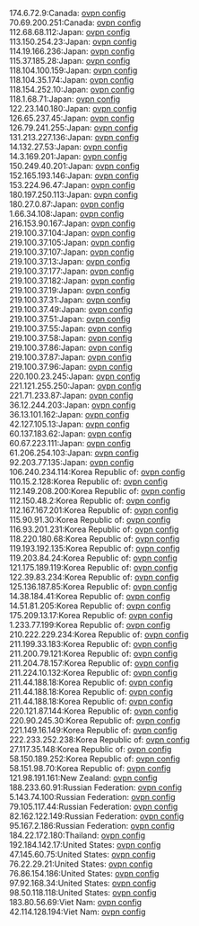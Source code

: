 174.6.72.9:Canada: [ovpn config](vpn/174_6_72_9.ovpn)  
70.69.200.251:Canada: [ovpn config](vpn/70_69_200_251.ovpn)  
112.68.68.112:Japan: [ovpn config](vpn/112_68_68_112.ovpn)  
113.150.254.23:Japan: [ovpn config](vpn/113_150_254_23.ovpn)  
114.19.166.236:Japan: [ovpn config](vpn/114_19_166_236.ovpn)  
115.37.185.28:Japan: [ovpn config](vpn/115_37_185_28.ovpn)  
118.104.100.159:Japan: [ovpn config](vpn/118_104_100_159.ovpn)  
118.104.35.174:Japan: [ovpn config](vpn/118_104_35_174.ovpn)  
118.154.252.10:Japan: [ovpn config](vpn/118_154_252_10.ovpn)  
118.1.68.71:Japan: [ovpn config](vpn/118_1_68_71.ovpn)  
122.23.140.180:Japan: [ovpn config](vpn/122_23_140_180.ovpn)  
126.65.237.45:Japan: [ovpn config](vpn/126_65_237_45.ovpn)  
126.79.241.255:Japan: [ovpn config](vpn/126_79_241_255.ovpn)  
131.213.227.136:Japan: [ovpn config](vpn/131_213_227_136.ovpn)  
14.132.27.53:Japan: [ovpn config](vpn/14_132_27_53.ovpn)  
14.3.169.201:Japan: [ovpn config](vpn/14_3_169_201.ovpn)  
150.249.40.201:Japan: [ovpn config](vpn/150_249_40_201.ovpn)  
152.165.193.146:Japan: [ovpn config](vpn/152_165_193_146.ovpn)  
153.224.96.47:Japan: [ovpn config](vpn/153_224_96_47.ovpn)  
180.197.250.113:Japan: [ovpn config](vpn/180_197_250_113.ovpn)  
180.27.0.87:Japan: [ovpn config](vpn/180_27_0_87.ovpn)  
1.66.34.108:Japan: [ovpn config](vpn/1_66_34_108.ovpn)  
216.153.90.167:Japan: [ovpn config](vpn/216_153_90_167.ovpn)  
219.100.37.104:Japan: [ovpn config](vpn/219_100_37_104.ovpn)  
219.100.37.105:Japan: [ovpn config](vpn/219_100_37_105.ovpn)  
219.100.37.107:Japan: [ovpn config](vpn/219_100_37_107.ovpn)  
219.100.37.13:Japan: [ovpn config](vpn/219_100_37_13.ovpn)  
219.100.37.177:Japan: [ovpn config](vpn/219_100_37_177.ovpn)  
219.100.37.182:Japan: [ovpn config](vpn/219_100_37_182.ovpn)  
219.100.37.19:Japan: [ovpn config](vpn/219_100_37_19.ovpn)  
219.100.37.31:Japan: [ovpn config](vpn/219_100_37_31.ovpn)  
219.100.37.49:Japan: [ovpn config](vpn/219_100_37_49.ovpn)  
219.100.37.51:Japan: [ovpn config](vpn/219_100_37_51.ovpn)  
219.100.37.55:Japan: [ovpn config](vpn/219_100_37_55.ovpn)  
219.100.37.58:Japan: [ovpn config](vpn/219_100_37_58.ovpn)  
219.100.37.86:Japan: [ovpn config](vpn/219_100_37_86.ovpn)  
219.100.37.87:Japan: [ovpn config](vpn/219_100_37_87.ovpn)  
219.100.37.96:Japan: [ovpn config](vpn/219_100_37_96.ovpn)  
220.100.23.245:Japan: [ovpn config](vpn/220_100_23_245.ovpn)  
221.121.255.250:Japan: [ovpn config](vpn/221_121_255_250.ovpn)  
221.71.233.87:Japan: [ovpn config](vpn/221_71_233_87.ovpn)  
36.12.244.203:Japan: [ovpn config](vpn/36_12_244_203.ovpn)  
36.13.101.162:Japan: [ovpn config](vpn/36_13_101_162.ovpn)  
42.127.105.13:Japan: [ovpn config](vpn/42_127_105_13.ovpn)  
60.137.183.62:Japan: [ovpn config](vpn/60_137_183_62.ovpn)  
60.67.223.111:Japan: [ovpn config](vpn/60_67_223_111.ovpn)  
61.206.254.103:Japan: [ovpn config](vpn/61_206_254_103.ovpn)  
92.203.77.135:Japan: [ovpn config](vpn/92_203_77_135.ovpn)  
106.240.234.114:Korea Republic of: [ovpn config](vpn/106_240_234_114.ovpn)  
110.15.2.128:Korea Republic of: [ovpn config](vpn/110_15_2_128.ovpn)  
112.149.208.200:Korea Republic of: [ovpn config](vpn/112_149_208_200.ovpn)  
112.150.48.2:Korea Republic of: [ovpn config](vpn/112_150_48_2.ovpn)  
112.167.167.201:Korea Republic of: [ovpn config](vpn/112_167_167_201.ovpn)  
115.90.91.30:Korea Republic of: [ovpn config](vpn/115_90_91_30.ovpn)  
116.93.201.231:Korea Republic of: [ovpn config](vpn/116_93_201_231.ovpn)  
118.220.180.68:Korea Republic of: [ovpn config](vpn/118_220_180_68.ovpn)  
119.193.192.135:Korea Republic of: [ovpn config](vpn/119_193_192_135.ovpn)  
119.203.84.24:Korea Republic of: [ovpn config](vpn/119_203_84_24.ovpn)  
121.175.189.119:Korea Republic of: [ovpn config](vpn/121_175_189_119.ovpn)  
122.39.83.234:Korea Republic of: [ovpn config](vpn/122_39_83_234.ovpn)  
125.136.187.85:Korea Republic of: [ovpn config](vpn/125_136_187_85.ovpn)  
14.38.184.41:Korea Republic of: [ovpn config](vpn/14_38_184_41.ovpn)  
14.51.81.205:Korea Republic of: [ovpn config](vpn/14_51_81_205.ovpn)  
175.209.13.17:Korea Republic of: [ovpn config](vpn/175_209_13_17.ovpn)  
1.233.77.199:Korea Republic of: [ovpn config](vpn/1_233_77_199.ovpn)  
210.222.229.234:Korea Republic of: [ovpn config](vpn/210_222_229_234.ovpn)  
211.199.33.183:Korea Republic of: [ovpn config](vpn/211_199_33_183.ovpn)  
211.200.79.121:Korea Republic of: [ovpn config](vpn/211_200_79_121.ovpn)  
211.204.78.157:Korea Republic of: [ovpn config](vpn/211_204_78_157.ovpn)  
211.224.10.132:Korea Republic of: [ovpn config](vpn/211_224_10_132.ovpn)  
211.44.188.18:Korea Republic of: [ovpn config](vpn/211_44_188_18.ovpn)  
211.44.188.18:Korea Republic of: [ovpn config](vpn/211_44_188_18.ovpn)  
211.44.188.18:Korea Republic of: [ovpn config](vpn/211_44_188_18.ovpn)  
220.121.87.144:Korea Republic of: [ovpn config](vpn/220_121_87_144.ovpn)  
220.90.245.30:Korea Republic of: [ovpn config](vpn/220_90_245_30.ovpn)  
221.149.16.149:Korea Republic of: [ovpn config](vpn/221_149_16_149.ovpn)  
222.233.252.238:Korea Republic of: [ovpn config](vpn/222_233_252_238.ovpn)  
27.117.35.148:Korea Republic of: [ovpn config](vpn/27_117_35_148.ovpn)  
58.150.189.252:Korea Republic of: [ovpn config](vpn/58_150_189_252.ovpn)  
58.151.98.70:Korea Republic of: [ovpn config](vpn/58_151_98_70.ovpn)  
121.98.191.161:New Zealand: [ovpn config](vpn/121_98_191_161.ovpn)  
188.233.60.91:Russian Federation: [ovpn config](vpn/188_233_60_91.ovpn)  
5.143.74.100:Russian Federation: [ovpn config](vpn/5_143_74_100.ovpn)  
79.105.117.44:Russian Federation: [ovpn config](vpn/79_105_117_44.ovpn)  
82.162.122.149:Russian Federation: [ovpn config](vpn/82_162_122_149.ovpn)  
95.167.2.186:Russian Federation: [ovpn config](vpn/95_167_2_186.ovpn)  
184.22.172.180:Thailand: [ovpn config](vpn/184_22_172_180.ovpn)  
192.184.142.17:United States: [ovpn config](vpn/192_184_142_17.ovpn)  
47.145.60.75:United States: [ovpn config](vpn/47_145_60_75.ovpn)  
76.22.29.21:United States: [ovpn config](vpn/76_22_29_21.ovpn)  
76.86.154.186:United States: [ovpn config](vpn/76_86_154_186.ovpn)  
97.92.168.34:United States: [ovpn config](vpn/97_92_168_34.ovpn)  
98.50.118.118:United States: [ovpn config](vpn/98_50_118_118.ovpn)  
183.80.56.69:Viet Nam: [ovpn config](vpn/183_80_56_69.ovpn)  
42.114.128.194:Viet Nam: [ovpn config](vpn/42_114_128_194.ovpn)  

